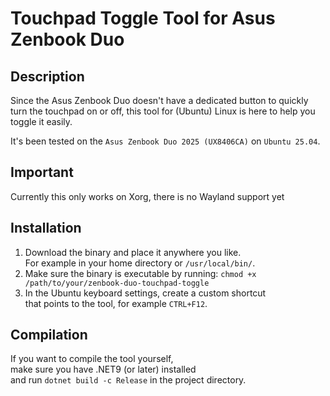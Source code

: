# Touchpad Toggle Tool for Asus Zenbook Duo

## Description

Since the Asus Zenbook Duo doesn't have a dedicated button to quickly turn the touchpad on or off, this tool for (Ubuntu) Linux is here to help you toggle it easily.  
  
It's been tested on the `Asus Zenbook Duo 2025 (UX8406CA)` on `Ubuntu 25.04`.

## Important

Currently this only works on Xorg, there is no Wayland support yet

## Installation

1. Download the binary and place it anywhere you like.  
   For example in your home directory or `/usr/local/bin/`.
2. Make sure the binary is executable by running:
   `chmod +x /path/to/your/zenbook-duo-touchpad-toggle`
3. In the Ubuntu keyboard settings, create a custom shortcut  
   that points to the tool, for example `CTRL+F12`.

## Compilation

If you want to compile the tool yourself,   
make sure you have .NET9 (or later) installed  
and run `dotnet build -c Release` in the project directory.